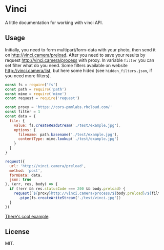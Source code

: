 # Vinci

A little documentation for working with vinci API.

## Usage

Initially, you need to form multipart/form-data with your photo, then send it on http://vinci.camera/preload. After you need to save your results by request http://vinci.camera/process with proxy. In variable `filter` you can set filter what do you need. Some filters available on website http://vinci.camera/list, but here some hided (see `hidden_filters.json`, if you need more filters).

```javascript
const fs = require('fs')
const path = require('path')
const mime = require('mime')
const request = require('request')

const proxy = 'https://cors-pmmlabs.rhcloud.com/'
const filter = 1
const data = {
  file: {
    value: fs.createReadStream('./test/example.jpg'),
    options: {
      filename: path.basename('./test/example.jpg'),
      contentType: mime.lookup('./test/example.jpg')
    }
  }
}

request({
  url: 'http://vinci.camera/preload',
  method: 'post',
  formData: data,
  json: true
}, (err, res, body) => {
  if (!err && res.statusCode === 200 && body.preload) {    
    request(`${proxy}http://vinci.camera/process/${body.preload}/${filter}`)
      .pipe(fs.createWriteStream('./test/vinci.jpg'))
  }
})
```

[There's cool example](https://github.com/bifot/vinci-api/tree/master/test).

## License

MIT.

